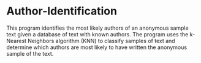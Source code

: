 # Author-Identification
This program identifies the most likely authors of an anonymous sample text given a database of text with known authors. The program uses the k-Nearest Neighbors algorithm (KNN) to classify samples of text and determine which authors are most likely to have written the anonymous sample of the text.
